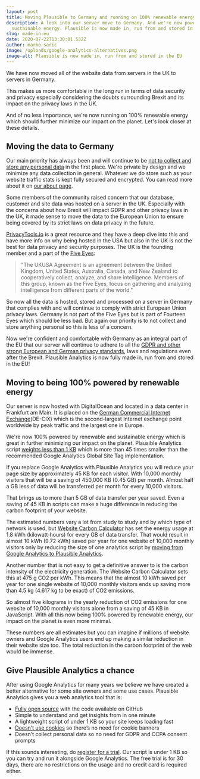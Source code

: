 ```yaml
---
layout: post
title: Moving Plausible to Germany and running on 100% renewable energy
description: A look into our server move to Germany. And we're now powered by
  sustainable energy. Plausible is now made in, run from and stored in the EU.
slug: made-in-eu
date: 2020-07-22T13:30:01.532Z
author: marko-saric
image: /uploads/google-analytics-alternatives.png
image-alt: Plausible is now made in, run from and stored in the EU
---
```

We have now moved all of the website data from servers in the UK to servers in Germany.

This makes us more comfortable in the long run in terms of data security and privacy especially considering the doubts surrounding Brexit and its impact on the privacy laws in the UK.

And of no less importance, we're now running on 100% renewable energy which should further minimize our impact on the planet. Let's look closer at these details.

## Moving the data to Germany

Our main priority has always been and will continue to be [not to collect and store any personal data](https://plausible.io/data-policy) in the first place. We're private by design and we minimize any data collection in general. Whatever we do store such as your website traffic stats is kept fully secured and encrypted. You can read more about it on [our about page](https://plausible.io/about).

Some members of the community raised concern that our database, customer and site data was hosted on a server in the UK. Especially with the concerns about how Brexit will impact GDPR and other privacy laws in the UK, it made sense to move the data to the European Union to ensure being covered by its strict laws on data privacy in the future.

[PrivacyTools.io](https://www.privacytools.io/providers/#ukusa) is a great resource and they have a deep dive into this and have more info on why being hosted in the USA but also in the UK is not the best for data privacy and security purposes. The UK is the founding member and a part of the [Five Eyes](https://en.wikipedia.org/wiki/Five_Eyes):

> "The UKUSA Agreement is an agreement between the United Kingdom, United States, Australia, Canada, and New Zealand to cooperatively collect, analyze, and share intelligence. Members of this group, known as the Five Eyes, focus on gathering and analyzing intelligence from different parts of the world."

So now all the data is hosted, stored and processed on a server in Germany that complies with and will continue to comply with strict European Union privacy laws. Germany is not part of the Five Eyes but is part of Fourteen Eyes which should be less bad. But again our priority is to not collect and store anything personal so this is less of a concern.

Now we're confident and comfortable with Germany as an integral part of the EU that our server will continue to adhere to all the [GDPR and other strong European and German privacy standards](https://plausible.io/blog/google-analytics-gdpr), laws and regulations even after the Brexit. Plausible Analytics is now fully made in, run from and stored in the EU!

## Moving to being 100% powered by renewable energy

Our server is now hosted with DigitalOcean and located in a data center in Frankfurt am Main. It is placed on the [German Commercial Internet Exchange](https://en.wikipedia.org/wiki/DE-CIX)(DE-CIX) which is the second-largest Internet exchange point worldwide by peak traffic and the largest one in Europe.

We're now 100% powered by renewable and sustainable energy which is great in further minimizing our impact on the planet. Plausible Analytics script [weights less than 1 KB](https://plausible.io/lightweight-web-analytics) which is more than 45 times smaller than the recommended Google Analytics Global Site Tag implementation.

If you replace Google Analytics with Plausible Analytics you will reduce your page size by approximately 45 KB for each visitor. With 10,000 monthly visitors that will be a saving of 450,000 KB (0.45 GB) per month. Almost half a GB less of data will be transferred per month for every 10,000 visitors.

That brings us to more than 5 GB of data transfer per year saved. Even a saving of 45 KB in scripts can make a huge difference in reducing the carbon footprint of your website.

The estimated numbers vary a lot from study to study and by which type of network is used, but [Website Carbon Calculator](https://www.websitecarbon.com/) has set the energy usage at 1.8 kWh (kilowatt‐hours) for every GB of data transfer. That would result in almost 10 kWh (9.72 kWh) saved per year for one website of 10,000 monthly visitors only by reducing the size of one analytics script by [moving from Google Analytics to Plausible Analytics](https://plausible.io/vs-google-analytics).

Another number that is not easy to get a definitive answer to is the carbon intensity of the electricity generation. The Website Carbon Calculator sets this at 475 g CO2 per kWh. This means that the almost 10 kWh saved per year for one single website of 10,000 monthly visitors ends up saving more than 4.5 kg (4.617 kg to be exact) of CO2 emissions.

So almost five kilograms in the yearly reduction of CO2 emissions for one website of 10,000 monthly visitors alone from a saving of 45 KB in JavaScript. With all this now being 100% powered by renewable energy, our impact on the planet is even more minimal.

These numbers are all estimates but you can imagine if millions of website owners and Google Analytics users end up making a similar reduction in their website size too. The total reduction in the carbon footprint of the web would be immense.

## Give Plausible Analytics a chance

After using Google Analytics for many years we believe we have created a better alternative for some site owners and some use cases. Plausible Analytics gives you a web analytics tool that is:

* [Fully open source](https://plausible.io/open-source-website-analytics) with the code available on GitHub
* Simple to understand and get insights from in one minute
* A lightweight script of under 1 KB so your site keeps loading fast
* [Doesn’t use cookies](https://plausible.io/blog/google-analytics-cookies) so there’s no need for cookie banners
* Doesn’t collect personal data so no need for GDPR and CCPA consent prompts

If this sounds interesting, do [register for a trial](https://plausible.io/register). Our script is under 1 KB so you can try and run it alongside Google Analytics. The free trial is for 30 days, there are no restrictions on the usage and no credit card is required either.